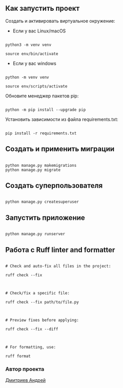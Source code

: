 
## Как запустить проект

  

Cоздать и активировать виртуальное окружение:

  

* Если у вас Linux/macOS

  

```

python3 -m venv venv

source env/bin/activate

```

  

* Если у вас windows

  

```

python -m venv venv

source env/scripts/activate

```

  

Обновите менеджер пакетов pip:

  

```

python -m pip install --upgrade pip

```

  
  

Установить зависимости из файла requirements.txt:

  

```

pip install -r requirements.txt

```

  

## Создать и применить миграции

  

```

python manage.py makemigrations
python manage.py migrate

```

  

## Создать суперпользователя


```

python manage.py createsuperuser

```


## Запустить приложение


```

python manage.py runserver

```
  

## Работа с Ruff linter and formatter

  

```

# Check and auto-fix all files in the project:

ruff check --fix

  

# Check/fix a specific file:

ruff check --fix path/to/file.py

  

# Preview fixes before applying:

ruff check --fix --diff

  

# For formatting, use:

ruff format

```

  
  

### Автор проекта

  

[Дмитриев Андрей](https://github.com/dmi3ev1987)